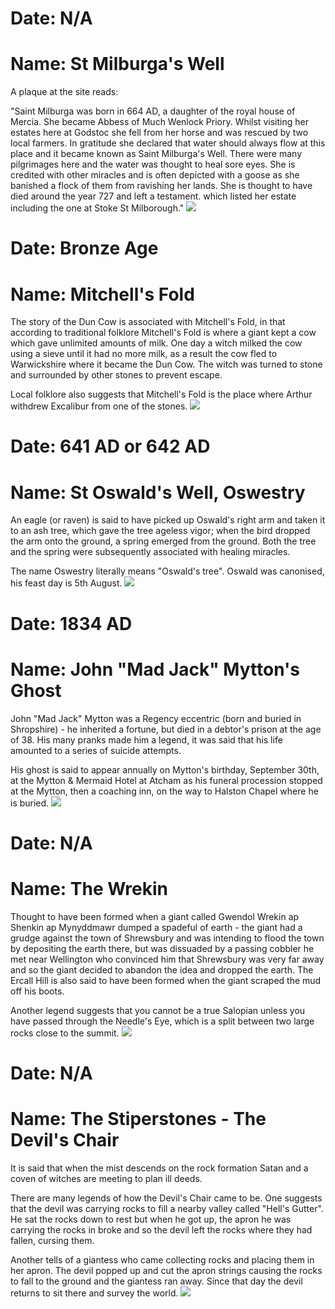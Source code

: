 <!--Type: Item-->
# Date: N/A
# Name: St Milburga's Well

A plaque at the site reads:

"Saint Milburga was born in 664 AD, a daughter of the royal house of Mercia.  She became Abbess of Much Wenlock Priory.  Whilst visiting her estates here at Godstoc she fell from her horse and was rescued by two local farmers.  In gratitude she declared that water should always flow at this place and it became known as Saint Milburga's Well.  There were many pilgrimages here and the water was thought to heal sore eyes.  She is credited with other miracles and is often depicted with a goose as she banished a flock of them from ravishing her lands.  She is thought to have died around the year 727 and left a testament. which listed her estate including the one at Stoke St Milborough."
![](../1shropshire/assets/images/folklore/2020-07-17_14_39_44_DSC_7444_DxO_1.jpg)

<!--Type: Item-->
# Date: Bronze Age
# Name: Mitchell's Fold

The story of the Dun Cow is associated with Mitchell's Fold, in that according to traditional folklore Mitchell's Fold is where a giant kept a cow which gave unlimited amounts of milk. One day a witch milked the cow using a sieve until it had no more milk, as a result the cow fled to Warwickshire where it  became the Dun Cow. The witch was turned to stone and surrounded by other stones to prevent escape.

Local folklore also suggests that Mitchell's Fold is the place where Arthur withdrew Excalibur from one of the stones.
![](../1shropshire/assets/images/folklore/2018-02-24_14_57_22_DSC_2137_DxO.jpg)

<!--Type: Item-->
# Date: 641 AD or 642 AD
# Name: St Oswald's Well, Oswestry

An eagle (or raven) is said to have picked up Oswald's right arm and taken it to an ash tree, which gave the tree ageless vigor; when the bird dropped the arm onto the ground, a spring emerged from the ground. Both the tree and the spring were subsequently associated with healing miracles.

The name Oswestry literally means "Oswald's tree". Oswald was canonised, his feast day is 5th August.
![](../1shropshire/assets/images/folklore/2019-06-01_13_37_32_DSC_4458_DxO.jpg)

<!--Type: Item-->
# Date: 1834 AD
# Name: John "Mad Jack" Mytton's Ghost

John "Mad Jack" Mytton was a Regency eccentric (born and buried in Shropshire) - he inherited a fortune, but died in a debtor's prison at the age of 38.  His many pranks made him a legend, it was said that his life amounted to a series of suicide attempts.

His ghost is said to appear annually on Mytton's birthday, September 30th, at the Mytton & Mermaid Hotel at Atcham as his funeral procession stopped at the Mytton, then a coaching inn, on the way to Halston Chapel where he is buried.
![](../1shropshire/assets/images/folklore/2020-03-01_13_36_56_DSC_6582_DxO.jpg)

<!--Type: Item-->
# Date: N/A
# Name: The Wrekin

Thought to have been formed when a giant called Gwendol Wrekin ap Shenkin ap Mynyddmawr dumped a spadeful of earth - the giant had a grudge against the town of Shrewsbury and was intending to flood the town by depositing the earth there, but was dissuaded by a passing cobbler he met near Wellington who convinced him that Shrewsbury was very far away and so the giant decided to abandon the idea and dropped the earth.  The Ercall Hill is also said to have been formed when the giant scraped the mud off his boots.

Another legend suggests that you cannot be a true Salopian unless you have passed through the Needle's Eye, which is a split between two large rocks close to the summit.
![](../1shropshire/assets/images/folklore/2020-03-01_14_22_57_DSC_6648_DxO.jpg)

<!--Type: Item-->
# Date: N/A
# Name: The Stiperstones - The Devil's Chair

It is said that when the mist descends on the rock formation Satan and a coven of witches are meeting to plan ill deeds.

There are many legends of how the Devil's Chair came to be.  One suggests that the devil was carrying rocks to fill a nearby valley called "Hell's Gutter".  He sat the rocks down to rest but when he got up, the apron he was carrying the rocks in broke and so the devil left the rocks where they had fallen, cursing them.

Another tells of a giantess who came collecting rocks and placing them in her apron.  The devil popped up and cut the apron strings causing the rocks to fall to the ground and the giantess ran away.  Since that day the devil returns to sit there and survey the world.
![](../1shropshire/assets/images/folklore/2010-05-09_13-30-46_00009810_DxO.jpg)
